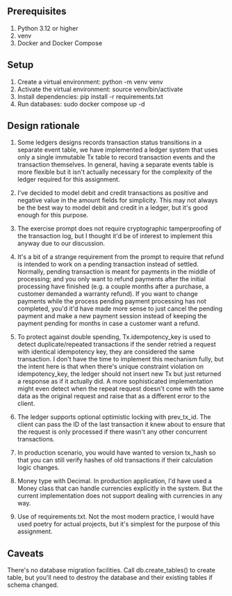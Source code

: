 ## Prerequisites

1. Python 3.12 or higher
2. venv
3. Docker and Docker Compose


## Setup

1. Create a virtual environment: python -m venv venv
2. Activate the virtual environment: source venv/bin/activate
3. Install dependencies: pip install -r requirements.txt
4. Run databases: sudo docker compose up -d


## Design rationale

1. Some ledgers designs records transaction status transitions in a separate
   event table, we have implemented a ledger system that uses only a single
   immutable Tx table to record transaction events and the transaction
   themselves. In general, having a separate events table is more flexible but 
   it isn't actually necessary for the complexity of the ledger required for
   this assignment.

2. I've decided to model debit and credit transactions as positive and negative
   value in the amount fields for simplicity. This may not always be the best
   way to model debit and credit in a ledger, but it's good enough for this
   purpose.

3. The exercise prompt does not require cryptographic tamperproofing of the
   transaction log, but I thought it'd be of interest to implement this anyway
   due to our discussion.

4. It's a bit of a strange requirement from the prompt to require that refund
   is intended to work on a pending transaction instead of settled. Normally,
   pending transaction is meant for payments in the middle of processing; and
   you only want to refund payments after the initial processing have finished
   (e.g. a couple months after a purchase, a customer demanded a warranty
   refund). If you want to change payments while the process pending payment
   processing has not completed, you'd it'd have made more sense to just cancel
   the pending payment and make a new payment session instead of keeping the
   payment pending for months in case a customer want a refund.

5. To protect against double spending, Tx.idempotency_key is used to detect
   duplicate/repeated transactions if the sender retried a request with
   identical idempotency key, they are considered the same transaction. I don't
   have the time to implement this mechanism fully, but the intent here is that
   when there's unique constraint violation on idempotency_key, the ledger
   should not insert new Tx but just returned a response as if it actually did.
   A more sophisticated implementation might even detect when the repeat
   request doesn't come with the same data as the original request and raise
   that as a different error to the client.

6. The ledger supports optional optimistic locking with prev_tx_id. The client
   can pass the ID of the last transaction it knew about to ensure that the
   request is only processed if there wasn't any other concurrent transactions.

7. In production scenario, you would have wanted to version tx_hash so that you
   can still verify hashes of old transactions if their calculation logic
   changes.

8. Money type with Decimal. In production application, I'd have used a Money
   class that can handle currencies explicitly in the system. But the current
   implementation does not support dealing with currencies in any way.

9. Use of requirements.txt. Not the most modern practice, I would have used
   poetry for actual projects, but it's simplest for the purpose of this
   assignment.


## Caveats

There's no database migration facilities. Call db.create_tables() to create
table, but you'll need to destroy the database and their existing tables if
schema changed.
